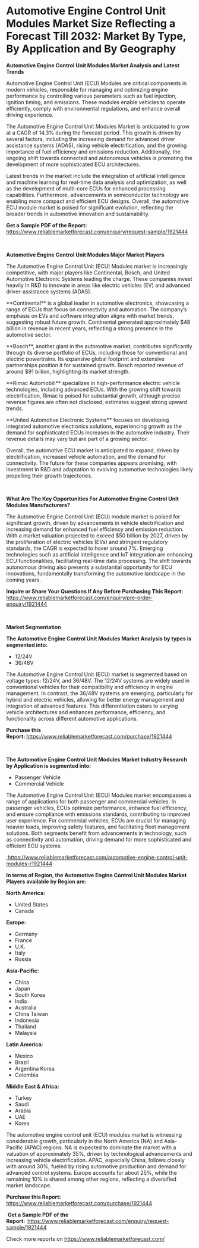 <p><h1>Automotive Engine Control Unit Modules Market Size Reflecting a Forecast Till 2032: Market By Type, By Application and By Geography</h1></p><p><strong>Automotive Engine Control Unit Modules Market Analysis and Latest Trends</strong></p>
<p><p>Automotive Engine Control Unit (ECU) Modules are critical components in modern vehicles, responsible for managing and optimizing engine performance by controlling various parameters such as fuel injection, ignition timing, and emissions. These modules enable vehicles to operate efficiently, comply with environmental regulations, and enhance overall driving experience.</p><p>The Automotive Engine Control Unit Modules Market is anticipated to grow at a CAGR of 14.3% during the forecast period. This growth is driven by several factors, including the increasing demand for advanced driver assistance systems (ADAS), rising vehicle electrification, and the growing importance of fuel efficiency and emissions reduction. Additionally, the ongoing shift towards connected and autonomous vehicles is promoting the development of more sophisticated ECU architectures.</p><p>Latest trends in the market include the integration of artificial intelligence and machine learning for real-time data analysis and optimization, as well as the development of multi-core ECUs for enhanced processing capabilities. Furthermore, advancements in semiconductor technology are enabling more compact and efficient ECU designs. Overall, the automotive ECU module market is poised for significant evolution, reflecting the broader trends in automotive innovation and sustainability.</p></p>
<p><strong>Get a Sample PDF of the Report:&nbsp;</strong> <a href="https://www.reliablemarketforecast.com/enquiry/request-sample/1921444?utm_campaign=3512&utm_medium=2&utm_source=Github&utm_content=ia&utm_term=31032025&utm_id=automotive-engine-control-unit-modules">https://www.reliablemarketforecast.com/enquiry/request-sample/1921444</a></p>
<p>&nbsp;</p>
<p><strong>Automotive Engine Control Unit Modules Major Market Players</strong></p>
<p><p>The Automotive Engine Control Unit (ECU) Modules market is increasingly competitive, with major players like Continental, Bosch, and United Automotive Electronic Systems leading the charge. These companies invest heavily in R&D to innovate in areas like electric vehicles (EV) and advanced driver-assistance systems (ADAS).</p><p>**Continental** is a global leader in automotive electronics, showcasing a range of ECUs that focus on connectivity and automation. The company’s emphasis on EVs and software integration aligns with market trends, suggesting robust future growth. Continental generated approximately $48 billion in revenue in recent years, reflecting a strong presence in the automotive sector.</p><p>**Bosch**, another giant in the automotive market, contributes significantly through its diverse portfolio of ECUs, including those for conventional and electric powertrains. Its expansive global footprint and extensive partnerships position it for sustained growth. Bosch reported revenue of around $91 billion, highlighting its market strength.</p><p>**Rimac Automobili** specializes in high-performance electric vehicle technologies, including advanced ECUs. With the growing shift towards electrification, Rimac is poised for substantial growth, although precise revenue figures are often not disclosed, estimates suggest strong upward trends.</p><p>**United Automotive Electronic Systems** focuses on developing integrated automotive electronics solutions, experiencing growth as the demand for sophisticated ECUs increases in the automotive industry. Their revenue details may vary but are part of a growing sector.</p><p>Overall, the automotive ECU market is anticipated to expand, driven by electrification, increased vehicle automation, and the demand for connectivity. The future for these companies appears promising, with investment in R&D and adaptation to evolving automotive technologies likely propelling their growth trajectories.</p></p>
<p>&nbsp;</p>
<p><strong>What Are The Key Opportunities For Automotive Engine Control Unit Modules Manufacturers?</strong></p>
<p><p>The Automotive Engine Control Unit (ECU) module market is poised for significant growth, driven by advancements in vehicle electrification and increasing demand for enhanced fuel efficiency and emission reduction. With a market valuation projected to exceed $50 billion by 2027, driven by the proliferation of electric vehicles (EVs) and stringent regulatory standards, the CAGR is expected to hover around 7%. Emerging technologies such as artificial intelligence and IoT integration are enhancing ECU functionalities, facilitating real-time data processing. The shift towards autonomous driving also presents a substantial opportunity for ECU innovations, fundamentally transforming the automotive landscape in the coming years.</p></p>
<p><strong>Inquire or Share Your Questions If Any Before Purchasing This Report:</strong> <a href="https://www.reliablemarketforecast.com/enquiry/pre-order-enquiry/1921444?utm_campaign=3512&utm_medium=2&utm_source=Github&utm_content=ia&utm_term=31032025&utm_id=automotive-engine-control-unit-modules">https://www.reliablemarketforecast.com/enquiry/pre-order-enquiry/1921444</a></p>
<p>&nbsp;</p>
<p><strong>Market Segmentation</strong></p>
<p><strong>The Automotive Engine Control Unit Modules Market Analysis by types is segmented into:</strong></p>
<p><ul><li>12/24V</li><li>36/48V</li></ul></p>
<p><p>The Automotive Engine Control Unit (ECU) market is segmented based on voltage types: 12/24V, and 36/48V. The 12/24V systems are widely used in conventional vehicles for their compatibility and efficiency in engine management. In contrast, the 36/48V systems are emerging, particularly for hybrid and electric vehicles, allowing for better energy management and integration of advanced features. This differentiation caters to varying vehicle architectures and enhances performance, efficiency, and functionality across different automotive applications.</p></p>
<p><strong>Purchase this Report:&nbsp;</strong><a href="https://www.reliablemarketforecast.com/purchase/1921444?utm_campaign=3512&utm_medium=2&utm_source=Github&utm_content=ia&utm_term=31032025&utm_id=automotive-engine-control-unit-modules">https://www.reliablemarketforecast.com/purchase/1921444</a></p>
<p>&nbsp;</p>
<p><strong>The Automotive Engine Control Unit Modules Market Industry Research by Application is segmented into:</strong></p>
<p><ul><li>Passenger Vehicle</li><li>Commercial Vehicle</li></ul></p>
<p><p>The Automotive Engine Control Unit (ECU) Modules market encompasses a range of applications for both passenger and commercial vehicles. In passenger vehicles, ECUs optimize performance, enhance fuel efficiency, and ensure compliance with emissions standards, contributing to improved user experience. For commercial vehicles, ECUs are crucial for managing heavier loads, improving safety features, and facilitating fleet management solutions. Both segments benefit from advancements in technology, such as connectivity and automation, driving demand for more sophisticated and efficient ECU systems.</p></p>
<p><a href="https://www.reliablemarketforecast.com/automotive-engine-control-unit-modules-r1921444?utm_campaign=3512&utm_medium=2&utm_source=Github&utm_content=ia&utm_term=31032025&utm_id=automotive-engine-control-unit-modules">&nbsp;https://www.reliablemarketforecast.com/automotive-engine-control-unit-modules-r1921444</a></p>
<p><strong>In terms of Region, the Automotive Engine Control Unit Modules Market Players available by Region are:</strong></p>
<p>
    <p> <strong> North America: </strong>
        <ul>
            <li>United States</li>
            <li>Canada</li>
        </ul>
        </p> 
    <p> <strong> Europe: </strong>
        <ul>
            <li>Germany</li>
            <li>France</li>
            <li>U.K.</li>
            <li>Italy</li>
            <li>Russia</li>
        </ul>
        </p> 
    <p> <strong> Asia-Pacific: </strong>
        <ul>
            <li>China</li>
            <li>Japan</li>
            <li>South Korea</li>
            <li>India</li>
            <li>Australia</li>
            <li>China Taiwan</li>
            <li>Indonesia</li>
            <li>Thailand</li>
            <li>Malaysia</li>
        </ul>
        </p> 
    <p> <strong> Latin America: </strong>
        <ul>
            <li>Mexico</li>
            <li>Brazil</li>
            <li>Argentina Korea</li>
            <li>Colombia</li>
        </ul>
        </p> 
    <p> <strong> Middle East & Africa: </strong>
        <ul>
            <li>Turkey</li>
            <li>Saudi</li>
            <li>Arabia</li>
            <li>UAE</li>
            <li>Korea</li>
        </ul>
    </p>
    </p>
<p><p>The automotive engine control unit (ECU) modules market is witnessing considerable growth, particularly in the North America (NA) and Asia-Pacific (APAC) regions. NA is expected to dominate the market with a valuation of approximately 35%, driven by technological advancements and increasing vehicle electrification. APAC, especially China, follows closely with around 30%, fueled by rising automotive production and demand for advanced control systems. Europe accounts for about 25%, while the remaining 10% is shared among other regions, reflecting a diversified market landscape.</p></p>
<p><strong>Purchase this Report: </strong><a href="https://www.reliablemarketforecast.com/purchase/1921444?utm_campaign=3512&utm_medium=2&utm_source=Github&utm_content=ia&utm_term=31032025&utm_id=automotive-engine-control-unit-modules">https://www.reliablemarketforecast.com/purchase/1921444</a></p>
<p>&nbsp;<strong>Get a Sample PDF of the Report:&nbsp;&nbsp;</strong><a href="https://www.reliablemarketforecast.com/enquiry/request-sample/1921444?utm_campaign=3512&utm_medium=2&utm_source=Github&utm_content=ia&utm_term=31032025&utm_id=automotive-engine-control-unit-modules">https://www.reliablemarketforecast.com/enquiry/request-sample/1921444</a></p>
<p><strong></strong></p>
<p>Check more reports on <a href="https://www.reliablemarketforecast.com/?utm_campaign=3512&utm_medium=2&utm_source=Github&utm_content=ia&utm_term=31032025&utm_id=automotive-engine-control-unit-modules">https://www.reliablemarketforecast.com/</a></p>